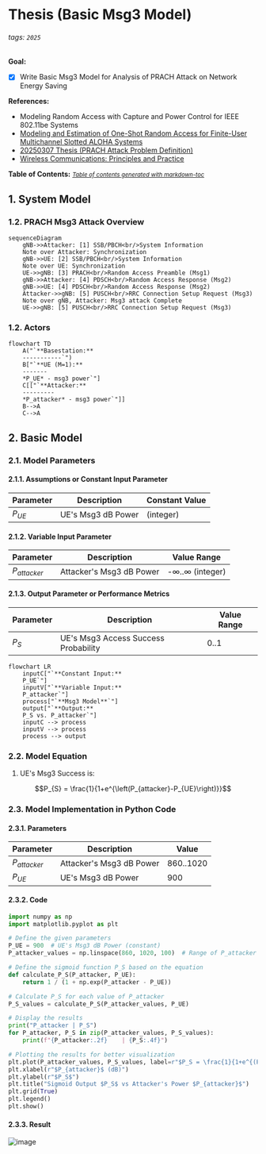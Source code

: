 # Thesis (Basic Msg3 Model)

###### tags: `2025`

**Goal:**
- [x] Write Basic Msg3 Model for Analysis of PRACH Attack on Network Energy Saving

**References:**
- Modeling Random Access with Capture and Power Control for IEEE 802.11be Systems
- [Modeling and Estimation of One-Shot Random Access for Finite-User Multichannel Slotted ALOHA Systems](https://ieeexplore.ieee.org/document/6211364)
- [20250307 Thesis (PRACH Attack Problem Definition)](https://github.com/bmw-ece-ntust/wilfrid-prach-attack-analysis/blob/master/docs/20250307%20Thesis%20(PRACH%20Attack%20Problem%20Definition).md)
- [Wireless Communications: Principles and Practice](https://www.amazon.com/Wireless-Communications-Principles-Practice-2nd/dp/0130422320)

**Table of Contents:**
<small><i><a href='http://ecotrust-canada.github.io/markdown-toc/'>Table of contents generated with markdown-toc</a></i></small>

## 1. System Model

### 1.2. PRACH Msg3 Attack Overview

```mermaid
sequenceDiagram
    gNB->>Attacker: [1] SSB/PBCH<br/>System Information
    Note over Attacker: Synchronization
    gNB->>UE: [2] SSB/PBCH<br/>System Information
    Note over UE: Synchronization
    UE->>gNB: [3] PRACH<br/>Random Access Preamble (Msg1)
    gNB->>Attacker: [4] PDSCH<br/>Random Access Response (Msg2)
    gNB->>UE: [4] PDSCH<br/>Random Access Response (Msg2)
    Attacker->>gNB: [5] PUSCH<br/>RRC Connection Setup Request (Msg3)
    Note over gNB, Attacker: Msg3 attack Complete
    UE->>gNB: [5] PUSCH<br/>RRC Connection Setup Request (Msg3)
```
### 1.2. Actors

```mermaid
flowchart TD
    A("`**Basestation:**
    -----------`")
    B["`**UE (M=1):**
    -------
    *P_UE* - msg3 power`"]
    C[["`**Attacker:**
    ---------
    *P_attacker* - msg3 power`"]]
    B-->A
    C-->A
```

## 2. Basic Model

### 2.1. Model Parameters

#### 2.1.1. Assumptions or Constant Input Parameter

| Parameter      | Description                    | Constant Value |
| -------------- | ------------------------------ | -------------- |
| $P_{UE}$       | UE's Msg3 dB Power             | (integer)         |

#### 2.1.2. Variable Input Parameter

| Parameter | Description                                                                                         | Value Range    |
| --------- | --------------------------------------------------------------------------------------------------- | -------------- |
| $P_{attacker}$     | Attacker's Msg3 dB Power                                                                        | -∞..∞ (integer) |

#### 2.1.3. Output Parameter or Performance Metrics

| Parameter | Description                          | Value Range |
| --------- | ------------------------------------ | ----------- |
| $P_S$     | UE's Msg3 Access Success Probability | 0..1      |

```mermaid
flowchart LR
    inputC["`**Constant Input:**
    P_UE`"]
    inputV["`**Variable Input:**
    P_attacker`"]
    process["`**Msg3 Model**`"]
    output["`**Output:**
    P_S vs. P_attacker`"]
    inputC --> process
    inputV --> process
    process --> output
```

### 2.2. Model Equation

1. UE's Msg3 Success is:
```math
P_{S} = \frac{1}{1+e^{\left(P_{attacker}-P_{UE}\right)}}
```

### 2.3. Model Implementation in Python Code

#### 2.3.1. Parameters

| Parameter      | Description                                                              | Value   |
| -------------- | ------------------------------------------------------------------------ | ------- |
| $P_{attacker}$ | Attacker's Msg3 dB Power                                                 | 860..1020      |
| $P_{UE}$       | UE's Msg3 dB Power                                                       | 900      |


#### 2.3.2. Code

```python
import numpy as np
import matplotlib.pyplot as plt

# Define the given parameters
P_UE = 900  # UE's Msg3 dB Power (constant)
P_attacker_values = np.linspace(860, 1020, 100)  # Range of P_attacker from 860 to 1020 (100 points)

# Define the sigmoid function P_S based on the equation
def calculate_P_S(P_attacker, P_UE):
    return 1 / (1 + np.exp(P_attacker - P_UE))

# Calculate P_S for each value of P_attacker
P_S_values = calculate_P_S(P_attacker_values, P_UE)

# Display the results
print("P_attacker | P_S")
for P_attacker, P_S in zip(P_attacker_values, P_S_values):
    print(f"{P_attacker:.2f}    | {P_S:.4f}")

# Plotting the results for better visualization
plt.plot(P_attacker_values, P_S_values, label=r"$P_S = \frac{1}{1+e^{(P_{attacker} - P_{UE})}}$", color='b')
plt.xlabel(r"$P_{attacker}$ (dB)")
plt.ylabel(r"$P_S$")
plt.title("Sigmoid Output $P_S$ vs Attacker's Power $P_{attacker}$")
plt.grid(True)
plt.legend()
plt.show()
```

#### 2.3.3. Result

![image](https://github.com/user-attachments/assets/b6957c9b-e3ef-424e-8fe6-8f89c987e51b)
